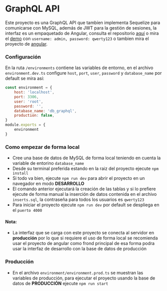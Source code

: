 # GraphQL API
Este proyecto es una GraphQL API que tambíen implementa Sequelize para comunicarse con MySQL, además de JWT para la gestión de sesiones, la interfaz es un empaquetado de Angular, consulta el repositorio [aquí](https://github.com/KernelWar/angular-graphql "aquí")  o mira el [demo](https://graphqldbtest.herokuapp.com "demo") con `username: admin, password: qwerty123` o tambien mira el proyecto de [angular](https://angular-graphql.vercel.app "angular").


### Configuración
En la ruta `/environments` contiene las variables de entorno, en el archivo `environment.dev.ts` configure `host`, `port`, `user`, `password` y `database_name` por default se mira así:
```javascript
const environment = {
    host: 'localhost',
    port: 3306,
    user: 'root',
    password: '',
    database_name: 'db_graphql',
    production: false,
}
module.exports = {
    environment
}
```

### Como empezar de forma local
- Cree una base de datos de MySQL de forma local teniendo en cuenta la variable de entorino `database_name`
- Desde su terminal preferida estando en la raiz del proyecto ejecute `npm install`
- Si todo va bien, ejecute `npm run dev` para abrir el proyecto en un navegador en modo **DESARROLLO**
- El comando anterior ejecutará la creación de las tablas y si lo prefiere ejecute de forma manual la inserción de datos contenida en el archivo `inserts.sql`, la contraseña para todos los usuarios es `qwerty123`
- Para iniciar el proyecto ejecute `npm run dev` por default se despliega en el `puerto 4000`
#### Nota: 
- La interfaz que se carga con este proyecto se conecta al servidor en **producción** por lo que si requiere el uso de forma local se recomienda usar el proyecto de angular como frond principal de esa forma podra usar la interfaz de desarrollo con la base de datos de producción

### Producción
- En el archivo `environment/environment.prod.ts` se muestran las variables de producción, para ejecutar el proyecto usando la base de datos de **PRODUCCIÓN** ejecute `npm run start`
